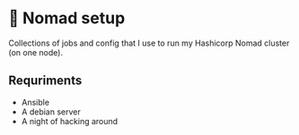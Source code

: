 # 👷 Nomad setup

Collections of jobs and config that I use to run my Hashicorp Nomad cluster (on one node).

## Requriments

- Ansible
- A debian server
- A night of hacking around
